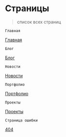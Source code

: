# **Страницы**
> список всех страниц

```
Главная
```
[Главная](https://lilkost.github.io/stroi-verstka/)
```
Блог
```
[Блог](https://lilkost.github.io/stroi-verstka/blog.html)
```
Новости
```
[Новости](https://lilkost.github.io/stroi-verstka/news.html)
```
Портфолио
```
[Портфолио](https://lilkost.github.io/stroi-verstka/portfolio.html)
```
Проекты
```
[Проекты](https://lilkost.github.io/stroi-verstka/project.html)
```
Страница ошибки
```
[404](https://lilkost.github.io/stroi-verstka/404.html)
